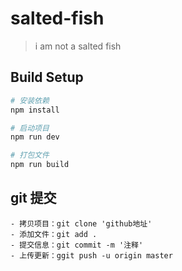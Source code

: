 # salted-fish

> i am not a salted fish

## Build Setup

``` bash
# 安装依赖
npm install

# 启动项目
npm run dev

# 打包文件
npm run build

```

## git 提交
```
- 拷贝项目：git clone 'github地址' 
- 添加文件：git add .
- 提交信息：git commit -m '注释'
- 上传更新：ggit push -u origin master
```

